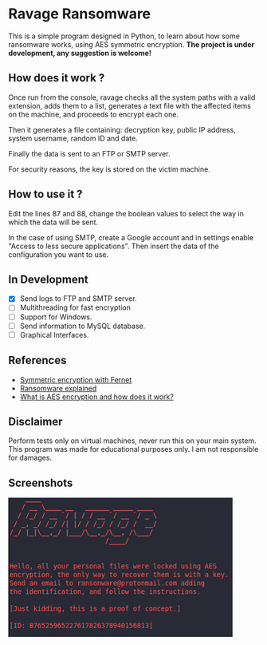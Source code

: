 # Ravage Ransomware 

This is a simple program designed in Python,
to learn about how some ransomware works, using AES symmetric encryption. 
**The project is under development, any suggestion is welcome!**

## How does it work ?
Once run from the console, ravage checks all the system paths with a valid extension, adds them to a list, generates a text file with the affected items on the machine, and proceeds to encrypt each one.

Then it generates a file containing: decryption key, public IP address, system username, random ID and date.

Finally the data is sent to an FTP or SMTP server.

For security reasons, the key is stored on the victim machine.

## How to use it ?
Edit the lines 87 and 88, change the boolean values to select the way in which the data will be sent.

In the case of using SMTP, create a Google account and in settings enable "Access to less secure applications". Then insert the data of the configuration you want to use.

## In Development
- [x] Send logs to FTP and SMTP server.
- [ ] Multithreading for fast encryption
- [ ] Support for Windows.
- [ ] Send information to MySQL database.
- [ ] Graphical Interfaces.

## References
 * [Symmetric encryption with Fernet](https://www.pythoninformer.com/python-libraries/cryptography/fernet/)
 * [Ransomware explained](https://www.csoonline.com/article/3236183/what-is-ransomware-how-it-works-and-how-to-remove-it.html)
 * [What is AES encryption and how does it work?](https://www.comparitech.com/blog/information-security/what-is-aes-encryption/)
 
## Disclaimer
Perform tests only on virtual machines, never run this on your main system.
This program was made for educational purposes only. I am not responsible for damages.
 
 ## Screenshots
 ![Screenshot](/Screenshots/ravage.png)
 
 
